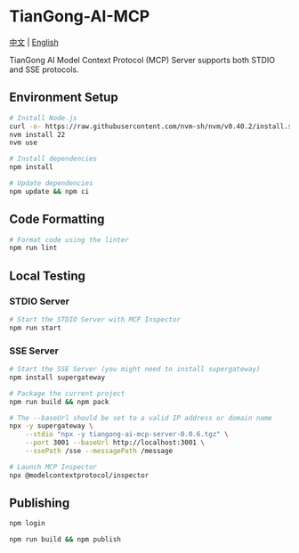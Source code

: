 # TianGong-AI-MCP

[中文](./README.md) | [English](./README_EN.md)

TianGong AI Model Context Protocol (MCP) Server supports both STDIO and SSE protocols.

## Environment Setup

```bash
# Install Node.js
curl -o- https://raw.githubusercontent.com/nvm-sh/nvm/v0.40.2/install.sh | bash
nvm install 22
nvm use

# Install dependencies
npm install

# Update dependencies
npm update && npm ci
```

## Code Formatting

```bash
# Format code using the linter
npm run lint
```

## Local Testing

### STDIO Server

```bash
# Start the STDIO Server with MCP Inspector
npm run start
```

### SSE Server

```bash
# Start the SSE Server (you might need to install supergateway)
npm install supergateway

# Package the current project
npm run build && npm pack

# The --baseUrl should be set to a valid IP address or domain name
npx -y supergateway \
    --stdio "npx -y tiangong-ai-mcp-server-0.0.6.tgz" \
    --port 3001 --baseUrl http://localhost:3001 \
    --ssePath /sse --messagePath /message

# Launch MCP Inspector
npx @modelcontextprotocol/inspector
```

## Publishing

```bash
npm login

npm run build && npm publish
```
